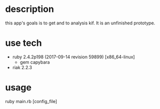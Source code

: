 # description
this app's goals is to get and to analysis kif.
It is an unfinished prototype.

# use tech
 - ruby 2.4.2p198 (2017-09-14 revision 59899) [x86_64-linux]
    - gem  capybara
 - riak 2.2.3

# usage
ruby main.rb [config_file]
